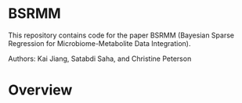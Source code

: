 # BSRMM

This repository contains code for the paper BSRMM (Bayesian Sparse Regression for Microbiome-Metabolite Data Integration).

Authors: Kai Jiang, Satabdi Saha, and Christine Peterson

# Overview
